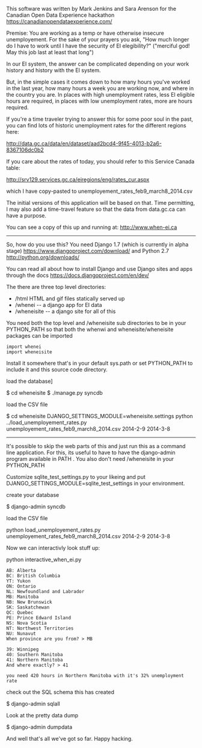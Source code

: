 This software was written by Mark Jenkins and Sara Arenson for the Canadian Open Data Experience hackathon
https://canadianopendataexperience.com/

Premise: You are working as a temp or have otherwise insecure unemployement. For the sake of your prayers you ask, "How much longer do I have to work until I have the security of EI elegibility?"
("merciful god! May this job last at least that long")

In our EI system, the answer can be complicated depending on your work history and history with the EI system.

But, in the simple cases it comes down to how many hours you've worked in the last year, how many hours a week you are working now, and where in the country you are. In places with high unemployment rates, less EI eligible hours are required, in places with low unemployment rates, more are hours required.

If you're a time traveler trying to answer this for some poor soul in the past, you can find lots of historic unemployment rates for the different regions here:

http://data.gc.ca/data/en/dataset/aad2bcd4-9f45-4013-b2a6-8367106dc0b2

If you care about the rates of today, you should refer to this Service Canada table:

http://srv129.services.gc.ca/eiregions/eng/rates_cur.aspx

which I have copy-pasted to unemployement_rates_feb9_march8_2014.csv

The initial versions of this application will be based on that. Time permitting, I may also add a time-travel feature so that the data from data.gc.ca can have a purpose.

You can see a copy of this up and running at:
http://www.when-ei.ca

-----------
So, how do you use this?
You need Django 1.7 (which is currently in alpha stage)
https://www.djangoproject.com/download/
and Python 2.7
http://python.org/downloads/

You can read all about how to install Django and use Django sites and apps 
through the docs
https://docs.djangoproject.com/en/dev/

The there are three top level directories:
 * /html HTML and gif files statically served up
 * /whenei -- a django app for EI data
 * /wheneisite -- a django site for all of this

You need both the top level and /wheneisite sub directories to be in your PYTHON_PATH so that both the whenwi and wheneisite/wheneisite packages can be imported

```
import whenei
import wheneisite
```

Install it somewhere that's in your default sys.path or set PYTHON_PATH to include it and this source code directory.

load the database]

$ cd wheneisite
$ ./manage.py syncdb

load the CSV file

$ cd wheneisite
 DJANGO_SETTINGS_MODULE=wheneisite.settings python ../load_unemployement_rates.py unemployement_rates_feb9_march8_2014.csv 2014-2-9 2014-3-8

---------

It's possible to skip the web parts of this and just run this as a command
line application. For this, its useful to have to have the django-admin program
available in PATH . You also don't need /wheneisite in your PYTHON_PATH

Customize sqlite_test_settings.py to your likeing and put DJANGO_SETTINGS_MODULE=sqlite_test_settings in your environment.

create your database

$ django-admin syncdb

load the CSV file

python load_unemployement_rates.py unemployement_rates_feb9_march8_2014.csv 2014-2-9 2014-3-8

Now we can interactivly look stuff up:

python interactive_when_ei.py

```
AB: Alberta
BC: British Columbia
YT: Yukon
ON: Ontario
NL: Newfoundland and Labrador
MB: Manitoba
NB: New Brunswick
SK: Saskatchewan
QC: Quebec
PE: Prince Edward Island
NS: Nova Scotia
NT: Northwest Territories
NU: Nunavut
When province are you from? > MB

39: Winnipeg
40: Southern Manitoba
41: Northern Manitoba
And where exactly? > 41

you need 420 hours in Northern Manitoba with it's 32% unemployment rate
```

check out the SQL schema this has created

$ django-admin sqlall

Look at the pretty data dump

$ django-admin dumpdata

And well that's all we've got so far. Happy hacking.

